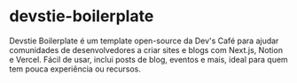 # devstie-boilerplate
Devstie Boilerplate é um template open-source da Dev's Café para ajudar comunidades de desenvolvedores a criar sites e blogs com Next.js, Notion e Vercel. Fácil de usar, inclui posts de blog, eventos e mais, ideal para quem tem pouca experiência ou recursos.
